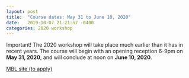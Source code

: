 ```yaml
---
layout: post
title:  "Course dates: May 31 to June 10, 2020"
date:   2019-10-07 21:21:57 -0400
categories: 2020 workshop
---
```

Important! The 2020 workshop will take place much earlier than it has in recent years.
The course will begin with an opening reception 6-9pm on **May 31, 2020**, and will conclude at noon on **June 10, 2020**.

[MBL site (to apply)](https://www.mbl.edu/education/courses/workshop-on-molecular-evolution/)

